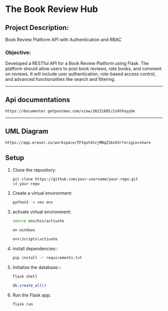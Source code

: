 # The Book Review Hub
## Project Description:
Book Review Platform API with Authentication and RBAC

### Objective:
Developed a RESTful API for a Book Review Platform using Flask. The platform should allow users to post book reviews, rate books, and comment on reviews. It will include user authentication, role-based access control, and advanced functionalities like search and filtering.

--------------------
## Api documentations
    https://documenter.getpostman.com/view/28221885/2s9YXnyyUe
-------

## UML  Diagram
    https://app.eraser.io/workspace/TPJqot4tzjMNqZ16sH3r?origin=share
## Setup

1. Clone the repository:

   ```bash
   git clone https://github.com/your-username/your-repo.git
   cd your-repo

2. Create a virtual environment:
    ```bash
    python3 -m vev env 
    ```

3. activate  virtual environment:
    ```bash
    source env/bin/activate

    on windows
    
    env\Scripts\activate
    ```

4. install dependencies::
    ```bash
    pip install -r requirements.txt
    ```

5. Initialize the database:::
    ```bash
    flask shell
    ```
    ```bash
    db.create_all()
    ```

6. Run the Flask app:
    ```bash
    flask run
    ```
